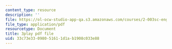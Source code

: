 ```yaml
---
content_type: resource
description: ''
file: https://ol-ocw-studio-app-qa.s3.amazonaws.com/courses/2-003sc-engineering-dynamics-fall-2011/33c73e33098051611d1ab1908c033e88_fK9AGvLf3yw.pdf
file_type: application/pdf
resourcetype: Document
title: 3play pdf file
uid: 33c73e33-0980-5161-1d1a-b1908c033e88
---
```

